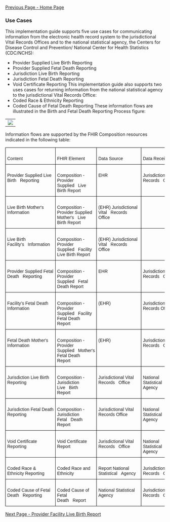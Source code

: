 [Previous Page - Home Page](index.html)

### Use Cases 
This implementation guide supports five  use cases for communicating information from the electronic health record system to the jurisdictional Vital Records Offices and to the national statistical agency, the Centers for Disease Control and Prevention/ National Center for Health Statistics (CDC/NCHS):
* Provider Supplied Live Birth Reporting 
* Provider Supplied Fetal Death Reporting
* Jurisdiction Live Birth Reporting
* Jurisdiction Fetal Death Reporting
* Void Certificate Reporting
This implementation guide also supports two uses cases for returning information from the national statistical agency to the jurisdictional Vital Records Office:
* Coded Race & Ethnicity Reporting
* Coded Cause of Fetal Death Reporting
These information flows are illustrated in the Birth and Fetal Death Reporting Process figure:
<table><tr><td><img src="V26_IG_VR_BAFDRPT_R1_STU2.jpg" /></td></tr></table>

Information flows are supported by the FHIR Composition resources indicated in the following table:

<style type="text/css">
.tg  {border-collapse:collapse;border-spacing:0;}
.tg td{border-color:black;border-style:solid;border-width:1px;font-family:Arial, sans-serif;font-size:14px;
  overflow:hidden;padding:10px 5px;word-break:normal;}
.tg th{border-color:black;border-style:solid;border-width:1px;font-family:Arial, sans-serif;font-size:14px;
  font-weight:normal;overflow:hidden;padding:10px 5px;word-break:normal;}
.tg .tg-0lax{text-align:left;vertical-align:top}
</style>
<table class="tg">
<thead>
  <tr>
    <th class="tg-0lax">&nbsp;&nbsp;&nbsp;<br>Content&nbsp;&nbsp;&nbsp;</th>
    <th class="tg-0lax">&nbsp;&nbsp;&nbsp;<br> FHIR Element&nbsp;&nbsp;&nbsp;</th>
    <th class="tg-0lax">&nbsp;&nbsp;&nbsp;<br>Data Source&nbsp;&nbsp;&nbsp;</th>
    <th class="tg-0lax">&nbsp;&nbsp;&nbsp;<br>Data Receiver&nbsp;&nbsp;&nbsp;</th>
    <th class="tg-0lax">&nbsp;&nbsp;&nbsp;<br>Form(s)&nbsp;&nbsp;&nbsp;</th>
  </tr>
</thead>
<tbody>
  <tr>
    <td class="tg-0lax">&nbsp;&nbsp;&nbsp;<br>Provider Supplied Live Birth&nbsp;&nbsp;&nbsp;Reporting&nbsp;&nbsp;&nbsp;</td>
    <td class="tg-0lax">&nbsp;&nbsp;&nbsp;<br>Composition - Provider Supplied&nbsp;&nbsp;&nbsp;Live Birth Report&nbsp;&nbsp;&nbsp;</td>
    <td class="tg-0lax">&nbsp;&nbsp;&nbsp;<br>EHR&nbsp;&nbsp;&nbsp;</td>
    <td class="tg-0lax">&nbsp;&nbsp;&nbsp;<br>Jurisdictional Vital Records&nbsp;&nbsp;&nbsp;Office&nbsp;&nbsp;&nbsp;</td>
    <td class="tg-0lax">&nbsp;&nbsp;&nbsp;<br>birth11-03final-ACC.pdf&nbsp;&nbsp;&nbsp;</td>
  </tr>
  <tr>
    <td class="tg-0lax">&nbsp;&nbsp;&nbsp;<br>Live Birth Mother's Information&nbsp;&nbsp;&nbsp;</td>
    <td class="tg-0lax">&nbsp;&nbsp;&nbsp;<br>Composition - Provider Supplied Mother's&nbsp;&nbsp;&nbsp;Live Birth Report&nbsp;&nbsp;&nbsp;</td>
    <td class="tg-0lax">&nbsp;&nbsp;&nbsp;<br>(EHR) Jurisdictional Vital&nbsp;&nbsp;&nbsp;Records Office&nbsp;&nbsp;&nbsp;</td>
    <td class="tg-0lax">&nbsp;&nbsp;&nbsp;<br> &nbsp;&nbsp;&nbsp;</td>
    <td class="tg-0lax">&nbsp;&nbsp;&nbsp;<br> &nbsp;&nbsp;&nbsp;</td>
  </tr>
  <tr>
    <td class="tg-0lax">&nbsp;&nbsp;&nbsp;<br>Live Birth Facility’s&nbsp;&nbsp;&nbsp;Information&nbsp;&nbsp;&nbsp;</td>
    <td class="tg-0lax">&nbsp;&nbsp;&nbsp;<br>Composition - Provider Supplied&nbsp;&nbsp;&nbsp;Facility Live Birth Report&nbsp;&nbsp;&nbsp;</td>
    <td class="tg-0lax">&nbsp;&nbsp;&nbsp;<br>(EHR) Jurisdictional Vital&nbsp;&nbsp;&nbsp;Records Office&nbsp;&nbsp;&nbsp;</td>
    <td class="tg-0lax">&nbsp;&nbsp;&nbsp;<br> &nbsp;&nbsp;&nbsp;</td>
    <td class="tg-0lax">&nbsp;&nbsp;&nbsp;<br> &nbsp;&nbsp;&nbsp;</td>
  </tr>
  <tr>
    <td class="tg-0lax">&nbsp;&nbsp;&nbsp;<br>Provider Supplied Fetal Death&nbsp;&nbsp;&nbsp;Reporting&nbsp;&nbsp;&nbsp;</td>
    <td class="tg-0lax">&nbsp;&nbsp;&nbsp;<br>Composition - Provider Supplied&nbsp;&nbsp;&nbsp;Fetal Death Report&nbsp;&nbsp;&nbsp;</td>
    <td class="tg-0lax">&nbsp;&nbsp;&nbsp;<br>EHR&nbsp;&nbsp;&nbsp;</td>
    <td class="tg-0lax">&nbsp;&nbsp;&nbsp;<br>Jurisdictional Vital Records&nbsp;&nbsp;&nbsp;Office&nbsp;&nbsp;&nbsp;</td>
    <td class="tg-0lax">&nbsp;&nbsp;&nbsp;<br>FDEATH11-03finalACC.pdf&nbsp;&nbsp;&nbsp;</td>
  </tr>
  <tr>
    <td class="tg-0lax">&nbsp;&nbsp;&nbsp;<br>Facility’s Fetal Death Information&nbsp;&nbsp;&nbsp;</td>
    <td class="tg-0lax">&nbsp;&nbsp;&nbsp;<br>Composition - Provider Supplied&nbsp;&nbsp;&nbsp;Facility Fetal Death Report&nbsp;&nbsp;&nbsp;</td>
    <td class="tg-0lax">&nbsp;&nbsp;&nbsp;<br>(EHR)&nbsp;&nbsp;&nbsp;</td>
    <td class="tg-0lax">&nbsp;&nbsp;&nbsp;<br>Jurisdictional Vital Records Office&nbsp;&nbsp;&nbsp;</td>
    <td class="tg-0lax">&nbsp;&nbsp;&nbsp;<br> &nbsp;&nbsp;&nbsp;</td>
  </tr>
  <tr>
    <td class="tg-0lax">&nbsp;&nbsp;&nbsp;<br>Fetal Death Mother's Information&nbsp;&nbsp;&nbsp;</td>
    <td class="tg-0lax">&nbsp;&nbsp;&nbsp;<br>Composition - Provider Supplied&nbsp;&nbsp;&nbsp;Mother's Fetal Death Report&nbsp;&nbsp;&nbsp;</td>
    <td class="tg-0lax">&nbsp;&nbsp;&nbsp;<br>(EHR)&nbsp;&nbsp;&nbsp;</td>
    <td class="tg-0lax">&nbsp;&nbsp;&nbsp;<br>Jurisdictional Vital Records&nbsp;&nbsp;&nbsp;Office&nbsp;&nbsp;&nbsp;</td>
    <td class="tg-0lax">&nbsp;&nbsp;&nbsp;<br> &nbsp;&nbsp;&nbsp;</td>
  </tr>
  <tr>
    <td class="tg-0lax">&nbsp;&nbsp;&nbsp;<br>Jurisdiction Live Birth Reporting&nbsp;&nbsp;&nbsp;</td>
    <td class="tg-0lax">&nbsp;&nbsp;&nbsp;<br>Composition - Jurisdiction Live&nbsp;&nbsp;&nbsp;Birth Report&nbsp;&nbsp;&nbsp;</td>
    <td class="tg-0lax">&nbsp;&nbsp;&nbsp;<br>Jurisdictional Vital Records&nbsp;&nbsp;&nbsp;Office&nbsp;&nbsp;&nbsp;</td>
    <td class="tg-0lax">&nbsp;&nbsp;&nbsp;<br>National Statistical Agency&nbsp;&nbsp;&nbsp;</td>
    <td class="tg-0lax">&nbsp;&nbsp;&nbsp;<br> &nbsp;&nbsp;&nbsp;</td>
  </tr>
  <tr>
    <td class="tg-0lax">&nbsp;&nbsp;&nbsp;<br>Jurisdiction Fetal Death Reporting&nbsp;&nbsp;&nbsp;</td>
    <td class="tg-0lax">&nbsp;&nbsp;&nbsp;<br>Composition - Jurisdiction Fetal&nbsp;&nbsp;&nbsp;Death Report&nbsp;&nbsp;&nbsp;</td>
    <td class="tg-0lax">&nbsp;&nbsp;&nbsp;<br>Jurisdictional Vital Records Office&nbsp;&nbsp;&nbsp;</td>
    <td class="tg-0lax">&nbsp;&nbsp;&nbsp;<br>National Statistical Agency&nbsp;&nbsp;&nbsp;</td>
    <td class="tg-0lax">&nbsp;&nbsp;&nbsp;<br> &nbsp;&nbsp;&nbsp;</td>
  </tr>
  <tr>
    <td class="tg-0lax">&nbsp;&nbsp;&nbsp;<br>Void Certificate Reporting&nbsp;&nbsp;&nbsp;</td>
    <td class="tg-0lax">&nbsp;&nbsp;&nbsp;<br> Void Certificate Report&nbsp;&nbsp;&nbsp;</td>
    <td class="tg-0lax">&nbsp;&nbsp;&nbsp;<br>Jurisdictional Vital Records&nbsp;&nbsp;&nbsp;Office&nbsp;&nbsp;&nbsp;</td>
    <td class="tg-0lax">&nbsp;&nbsp;&nbsp;<br>National Statistical Agency&nbsp;&nbsp;&nbsp;</td>
    <td class="tg-0lax">&nbsp;&nbsp;&nbsp;<br> &nbsp;&nbsp;&nbsp;</td>
  </tr>
  <tr>
    <td class="tg-0lax">&nbsp;&nbsp;&nbsp;<br>Coded Race &amp; Ethnicity Reporting&nbsp;&nbsp;&nbsp;</td>
    <td class="tg-0lax">&nbsp;&nbsp;&nbsp;<br>Coded Race and Ethnicity&nbsp;&nbsp;&nbsp;</td>
    <td class="tg-0lax">&nbsp;&nbsp;&nbsp;<br>Report National Statistical&nbsp;&nbsp;&nbsp;Agency&nbsp;&nbsp;&nbsp;</td>
    <td class="tg-0lax">&nbsp;&nbsp;&nbsp;<br>Jurisdictional Vital Records&nbsp;&nbsp;&nbsp;Office&nbsp;&nbsp;&nbsp;</td>
    <td class="tg-0lax">&nbsp;&nbsp;&nbsp;<br> &nbsp;&nbsp;&nbsp;</td>
  </tr>
  <tr>
    <td class="tg-0lax">&nbsp;&nbsp;&nbsp;<br>Coded Cause of Fetal Death&nbsp;&nbsp;&nbsp;Reporting&nbsp;&nbsp;&nbsp;</td>
    <td class="tg-0lax">&nbsp;&nbsp;&nbsp;<br>Coded Cause of Fetal Death&nbsp;&nbsp;&nbsp;Report&nbsp;&nbsp;&nbsp;</td>
    <td class="tg-0lax">&nbsp;&nbsp;&nbsp;<br>National Statistical Agency&nbsp;&nbsp;&nbsp;</td>
    <td class="tg-0lax">&nbsp;&nbsp;&nbsp;<br>Jurisdictional Vital Records&nbsp;&nbsp;&nbsp;Office&nbsp;&nbsp;&nbsp;</td>
    <td class="tg-0lax">&nbsp;&nbsp;&nbsp;<br> &nbsp;&nbsp;&nbsp;</td>
  </tr>
</tbody>
</table>

[Next Page - Provider Facility Live Birth Report](provider_facility_live_birth_report.html)
